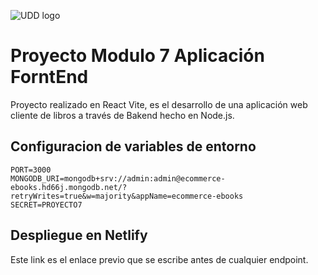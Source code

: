 ![UDD logo](https://github.com/EdduOlv/Proyecto-_Modulo1/assets/156525513/2c9572c9-af59-4edd-a716-f23cc96296b4)

# Proyecto Modulo 7 Aplicación ForntEnd 

Proyecto realizado en React Vite, es el desarrollo de una aplicación web cliente de libros a través de Bakend hecho en Node.js.

## Configuracion de variables de entorno

```
PORT=3000
MONGODB_URI=mongodb+srv://admin:admin@ecommerce-ebooks.hd66j.mongodb.net/?retryWrites=true&w=majority&appName=ecommerce-ebooks
SECRET=PROYECTO7

```

## Despliegue en Netlify

Este link es el enlace previo que se escribe antes de cualquier endpoint.
